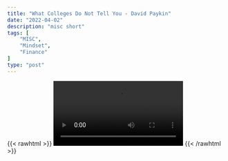 ```yaml
---
title: "What Colleges Do Not Tell You - David Paykin"
date: "2022-04-02"
description: "misc short"
tags: [
    "MISC",
    "Mindset",
    "Finance"
]
type: "post"
---
```

{{< rawhtml >}}
    <video width="auto" height="auto" controls>
        <source src="https://clips.dev00ps.com/MISC/Things%20About%20College%20NOBODY%20Tells%20You%20Part%201%20shorts.mp4" type="video/mp4"> 
    </video>
{{< /rawhtml >}}